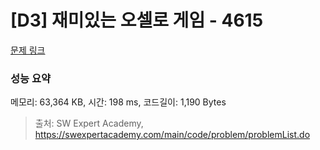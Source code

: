 # [D3] 재미있는 오셀로 게임 - 4615 

[문제 링크](https://swexpertacademy.com/main/code/problem/problemDetail.do?contestProbId=AWQmA4uK8ygDFAXj) 

### 성능 요약

메모리: 63,364 KB, 시간: 198 ms, 코드길이: 1,190 Bytes



> 출처: SW Expert Academy, https://swexpertacademy.com/main/code/problem/problemList.do